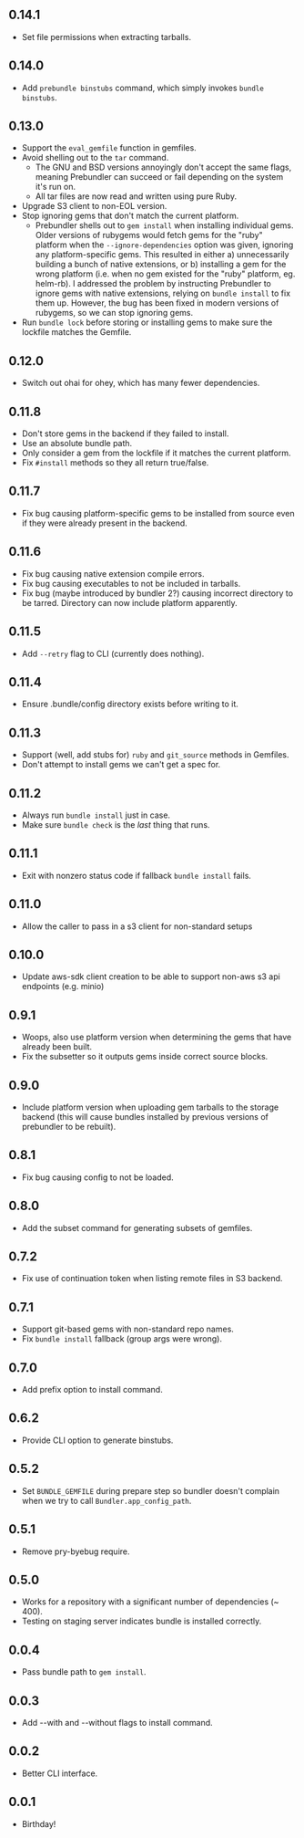 ## 0.14.1
* Set file permissions when extracting tarballs.

## 0.14.0
* Add `prebundle binstubs` command, which simply invokes `bundle binstubs`.

## 0.13.0
* Support the `eval_gemfile` function in gemfiles.
* Avoid shelling out to the `tar` command.
  - The GNU and BSD versions annoyingly don't accept the same flags, meaning Prebundler can succeed or fail depending on the system it's run on.
  - All tar files are now read and written using pure Ruby.
* Upgrade S3 client to non-EOL version.
* Stop ignoring gems that don't match the current platform.
  - Prebundler shells out to `gem install` when installing individual gems. Older versions of rubygems would fetch gems for the "ruby" platform when the `--ignore-dependencies` option was given, ignoring any platform-specific gems. This resulted in either a) unnecessarily building a bunch of native extensions, or b) installing a gem for the wrong platform (i.e. when no gem existed for the "ruby" platform, eg. helm-rb). I addressed the problem by instructing Prebundler to ignore gems with native extensions, relying on `bundle install` to fix them up. However, the bug has been fixed in modern versions of rubygems, so we can stop ignoring gems.
* Run `bundle lock` before storing or installing gems to make sure the lockfile matches the Gemfile.

## 0.12.0
* Switch out ohai for ohey, which has many fewer dependencies.

## 0.11.8
* Don't store gems in the backend if they failed to install.
* Use an absolute bundle path.
* Only consider a gem from the lockfile if it matches the current platform.
* Fix `#install` methods so they all return true/false.

## 0.11.7
* Fix bug causing platform-specific gems to be installed from source even if they were already present in the backend.

## 0.11.6
* Fix bug causing native extension compile errors.
* Fix bug causing executables to not be included in tarballs.
* Fix bug (maybe introduced by bundler 2?) causing incorrect directory to be tarred. Directory can now include platform apparently.

## 0.11.5
* Add `--retry` flag to CLI (currently does nothing).

## 0.11.4
* Ensure .bundle/config directory exists before writing to it.

## 0.11.3
* Support (well, add stubs for) `ruby` and `git_source` methods in Gemfiles.
* Don't attempt to install gems we can't get a spec for.

## 0.11.2
* Always run `bundle install` just in case.
* Make sure `bundle check` is the _last_ thing that runs.

## 0.11.1
* Exit with nonzero status code if fallback `bundle install` fails.

## 0.11.0
* Allow the caller to pass in a s3 client for non-standard setups

## 0.10.0
* Update aws-sdk client creation to be able to support non-aws s3 api endpoints (e.g. minio)

## 0.9.1
* Woops, also use platform version when determining the gems that have already been built.
* Fix the subsetter so it outputs gems inside correct source blocks.

## 0.9.0
* Include platform version when uploading gem tarballs to the storage backend (this will cause bundles installed by previous versions of prebundler to be rebuilt).

## 0.8.1
* Fix bug causing config to not be loaded.

## 0.8.0
* Add the subset command for generating subsets of gemfiles.

## 0.7.2
* Fix use of continuation token when listing remote files in S3 backend.

## 0.7.1
* Support git-based gems with non-standard repo names.
* Fix `bundle install` fallback (group args were wrong).

## 0.7.0
* Add prefix option to install command.

## 0.6.2
* Provide CLI option to generate binstubs.

## 0.5.2
* Set `BUNDLE_GEMFILE` during prepare step so bundler doesn't complain when we try to call `Bundler.app_config_path`.

## 0.5.1
* Remove pry-byebug require.

## 0.5.0
* Works for a repository with a significant number of dependencies (~ 400).
* Testing on staging server indicates bundle is installed correctly.

## 0.0.4
* Pass bundle path to `gem install`.

## 0.0.3
* Add --with and --without flags to install command.

## 0.0.2
* Better CLI interface.

## 0.0.1
* Birthday!
